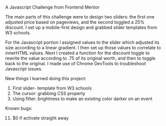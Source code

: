 A Javascript Challenge from Frontend Mentor

The main parts of this challenge were to design two sliders: the first one adjusted price based on pageviews, and the second toggled a 25% discount. I set up a mobile-first design and grabbed slider templates from W3 schools.

For the Javascript portion I assigned values to the slider which adjusted its size according to a linear gradient. I then set up those values to correlate to innerHTML values. Next I created a function for the discount toggle to rewrite the value according to .75 of its original worth, and then to toggle back to the original. I made use of Chrome DevTools to troubleshoot Javascript issues. 

New things I learned doing this project:

1. First slider- template from W3 schools
2. The cursor: grabbing CSS property
3. Using filter: brightness to make an existing color darker on an event


Known bugs: 

11. $0 if activate straight away


